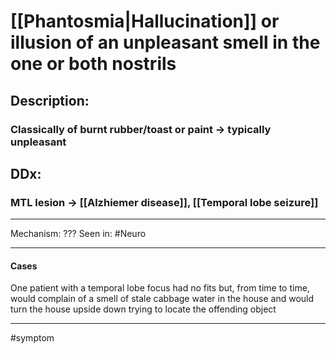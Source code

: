 # [[Phantosmia|Hallucination]] or illusion of an unpleasant smell in the one or both nostrils
## Description:
### Classically of burnt rubber/toast or paint -> typically unpleasant
## DDx:
### MTL lesion -> [[Alzhiemer disease]], [[Temporal lobe seizure]]

---
Mechanism: ???
Seen in: #Neuro 


---
#### Cases
One patient with a temporal lobe focus had no fits but, from time to time, would complain of a smell of stale cabbage water in the house and would turn the house upside down trying to locate the offending object

---
#symptom 